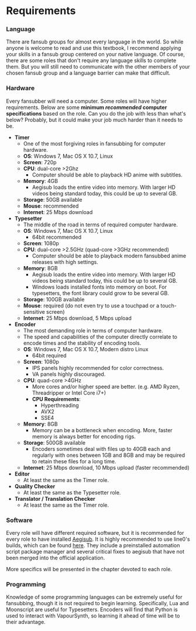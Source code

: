 # Requirements

### Language

There are fansub groups for almost every language in the world. So while
anyone is welcome to read and use this textbook, I recommend applying
your skills in a fansub group centered on your native language. Of
course, there are some roles that don't require any language skills to
complete them. But you will still need to communicate with the other
members of your chosen fansub group and a language barrier can make that
difficult. 

### Hardware

Every fansubber will need a computer. Some roles will have higher
requirements. Below are some **minimum *recommended* computer
specifications** based on the role. Can you do the job with less than
what's below? Probably, but it could make your job much harder than it
needs to be.

  - **Timer**
      - One of the most forgiving roles in fansubbing for computer
        hardware. 
      - **OS**: Windows 7, Mac OS X 10.7, Linux
      - **Screen**: 720p
      - **CPU**: dual-core \>2Ghz 
          - Computer should be able to playback HD anime with
            subtitles. 
      - **Memory**: 4GB
          - Aegisub loads the entire video into memory. With larger HD
            videos being standard today, this could be up to several GB.
      - **Storage**: 50GB available
      - **Mouse**: recommended
      - **Internet**: 25 Mbps download
  - **Typesetter**
      - The middle of the road in terms of required computer hardware. 
      - **OS**: Windows 7, Mac OS X 10.7, Linux
          - 64bit recommended
      - **Screen**: 1080p
      - **CPU**: dual-core \>2.5GHz (quad-core \>3GHz recommended)
          - Computer should be able to playback modern fansubbed anime
            releases with high settings.  
      - **Memory**: 8GB
          - Aegisub loads the entire video into memory. With larger HD
            videos being standard today, this could be up to several GB.
          - Windows loads installed fonts into memory on boot. For
            typesetters, the font library could grow to be several GB.
      - **Storage**: 100GB available
      - **Mouse**: required (do not even try to use a touchpad or a
        touch-sensitive screen)
      - **Internet**: 25 Mbps download, 5 Mbps upload
  - **Encoder**
      - The most demanding role in terms of computer hardware.
      - The speed and capabilities of the computer directly correlate to
        encode times and the stability of encoding tools. 
      - **OS**: Windows 7, Mac OS X 10.7, Modern distro Linux
          - 64bit required
      - **Screen**: 1080p
          - IPS panels highly recommended for color correctness. 
          - VA panels highly discouraged.
      - **CPU**: quad-core \>4GHz 
          - More cores and/or higher speed are better. (e.g. AMD Ryzen,
            Threadripper or Intel Core i7+)
          - **CPU Requirements**:
              - Hyperthreading
              - AVX2
              - SSE4
      - **Memory**: 8GB
          - Memory can be a bottleneck when encoding. More, faster
            memory is always better for encoding rigs. 
      - **Storage**: 500GB available
          - Encoders sometimes deal with files up to 40GB each and
            regularly with ones between 1GB and 8GB and may be required
            to retain these files for a long time. 
      - **Internet**: 25 Mbps download, 10 Mbps upload (faster
        recommended)
  - **Editor**
      - At least the same as the Timer role. 
  - **Quality Checker**
      - At least the same as the Typesetter role.
  - **Translator / Translation Checker**
      - At least the same as the Timer role.

### Software

Every role will have different required software, but it is recommended
for every role to have installed [Aegisub](http://www.aegisub.org). It
is highly recommended to use line0's builds, which can be found
[here](https://files.line0.eu/builds/Aegisub/). They include a
preinstalled automation script package manager and several critical
fixes to aegisub that have not been merged into the official
application.

More specifics will be presented in the chapter devoted to each role.

### Programming

Knowledge of some programming languages can be extremely useful for
fansubbing, though it is not required to begin learning. Specifically,
Lua and Moonscript are useful for Typesetters. Encoders will find that
Python is used to interact with VapourSynth, so learning it ahead of
time will be to their advantage.

